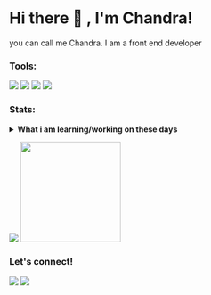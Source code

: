 # Hi there 👋 , I'm Chandra!
you can call me Chandra. I am a front end developer
  

### Tools:
<p>
    <img src="https://img.shields.io/badge/OS-MacOS-blue?&logo=apple" />
    <img src="https://img.shields.io/badge/Code-Swift-blue?&logo=swift" />
    <img src="https://img.shields.io/badge/IDE-Xcode-blue?&logo=xcode" />
    <img src="https://img.shields.io/badge/Text%20Editor-Visual%20Studio%20Code-blue?&logo=visual%20studio%20code&logoColor=blue" />
</p>

### Stats:
<details>
 <summary><strong>What i am learning/working on these days</strong></summary>
    - 🔭 I’m currently working on Mindimedia </br>
    - 🌱 I’m currently learning VueJS, SvelteJS, ReactJS, TailwindCSS, SCSS and Winter CMS </br>
    - 👯 I’m looking to collaborate on Frontend Developer. </br>
    - 💬 Ask me about anything.</br>
    - 📫 How to reach me: <a href="mailto:chandralaksana225@gmail.com">Email me!</a>  </br>
    - 😄 Pronouns: He/Him </br>
    - ⚡ Fun fact: ... </br>
</details>
<p>
    <img src="https://github-readme-stats.vercel.app/api?username=chandralaksana22&hide=contribs,prs&show_icons=true&hide_border=true&title_color=000" />
    <img src="https://github-readme-stats.vercel.app/api/top-langs/?username=chandralaksana22&layout=compact" height=180 />
</p>

### Let's connect!
<p>
    <a href="https://chandralaksana225.wixsite.com/chandralksn/" target="blank"><img src="https://img.shields.io/badge/Website-https://bagusfe.com-green?" /></a>
    <a href="https://www.linkedin.com/in/chandra-lksn/" target="blank"><img src="https://img.shields.io/badge/Bagus_Frayoga-30302f?style=flat&logo=linkedin" /></a>
</p>


